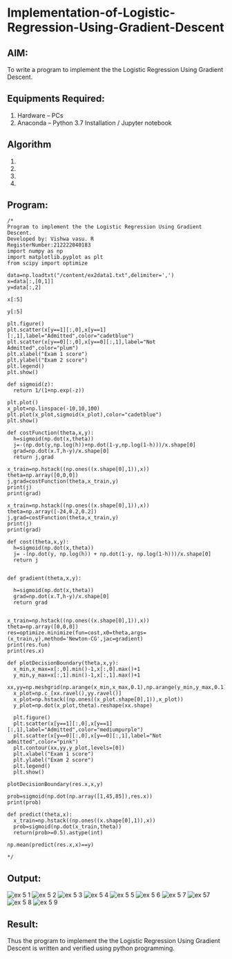 # Implementation-of-Logistic-Regression-Using-Gradient-Descent

## AIM:
To write a program to implement the the Logistic Regression Using Gradient Descent.

## Equipments Required:
1. Hardware – PCs
2. Anaconda – Python 3.7 Installation / Jupyter notebook

## Algorithm
1. 
2. 
3. 
4. 

## Program:
```
/*
Program to implement the the Logistic Regression Using Gradient Descent.
Developed by: Vishwa vasu. R
RegisterNumber:212222040183
import numpy as np
import matplotlib.pyplot as plt
from scipy import optimize

data=np.loadtxt("/content/ex2data1.txt",delimiter=',')
x=data[:,[0,1]]
y=data[:,2]

x[:5]

y[:5]

plt.figure()
plt.scatter(x[y==1][:,0],x[y==1][:,1],label="Admitted",color="cadetblue")
plt.scatter(x[y==0][:,0],x[y==0][:,1],label="Not Admitted",color="plum")
plt.xlabel("Exam 1 score")
plt.ylabel("Exam 2 score")
plt.legend()
plt.show()

def sigmoid(z):
  return 1/(1+np.exp(-z))

plt.plot()
x_plot=np.linspace(-10,10,100)
plt.plot(x_plot,sigmoid(x_plot),color="cadetblue")
plt.show()

def costFunction(theta,x,y):
  h=sigmoid(np.dot(x,theta))
  j=-(np.dot(y,np.log(h))+np.dot(1-y,np.log(1-h)))/x.shape[0]
  grad=np.dot(x.T,h-y)/x.shape[0]
  return j,grad

x_train=np.hstack((np.ones((x.shape[0],1)),x))
theta=np.array([0,0,0])
j,grad=costFunction(theta,x_train,y)
print(j)
print(grad)

x_train=np.hstack((np.ones((x.shape[0],1)),x))
theta=np.array([-24,0.2,0.2])
j,grad=costFunction(theta,x_train,y)
print(j)
print(grad)

def cost(theta,x,y):
  h=sigmoid(np.dot(x,theta))
  j= -(np.dot(y, np.log(h)) + np.dot(1-y, np.log(1-h)))/x.shape[0]
  return j


def gradient(theta,x,y):

  h=sigmoid(np.dot(x,theta))
  grad=np.dot(x.T,h-y)/x.shape[0]
  return grad


x_train=np.hstack((np.ones((x.shape[0],1)),x))
theta=np.array([0,0,0])
res=optimize.minimize(fun=cost,x0=theta,args=(x_train,y),method='Newton-CG',jac=gradient)
print(res.fun)
print(res.x)

def plotDecisionBoundary(theta,x,y):
  x_min,x_max=x[:,0].min()-1,x[:,0].max()+1
  y_min,y_max=x[:,1].min()-1,x[:,1].max()+1
  xx,yy=np.meshgrid(np.arange(x_min,x_max,0.1),np.arange(y_min,y_max,0.1))
  x_plot=np.c_[xx.ravel(),yy.ravel()]
  x_plot=np.hstack((np.ones((x_plot.shape[0],1)),x_plot))
  y_plot=np.dot(x_plot,theta).reshape(xx.shape)

  plt.figure()
  plt.scatter(x[y==1][:,0],x[y==1][:,1],label="Admitted",color="mediumpurple")
  plt.scatter(x[y==0][:,0],x[y==0][:,1],label="Not admitted",color="pink")
  plt.contour(xx,yy,y_plot,levels=[0])
  plt.xlabel("Exam 1 score")
  plt.ylabel("Exam 2 score")
  plt.legend()
  plt.show()

plotDecisionBoundary(res.x,x,y)

prob=sigmoid(np.dot(np.array([1,45,85]),res.x))
print(prob)

def predict(theta,x):
  x_train=np.hstack((np.ones((x.shape[0],1)),x))
  prob=sigmoid(np.dot(x_train,theta))
  return(prob>=0.5).astype(int)

np.mean(predict(res.x,x)==y)
 
*/
```

## Output:
![ex 5 1](https://github.com/vishwa2005vasu/-Implementation-of-Logistic-Regression-Using-Gradient-Descent/assets/135954202/ef72bbed-ee12-4a38-8954-e9b666b5d046)
![ex 5 2](https://github.com/vishwa2005vasu/-Implementation-of-Logistic-Regression-Using-Gradient-Descent/assets/135954202/7e30a4b7-29dd-4fe1-b6e7-dfa7dd66bc79)
![ex 5 3](https://github.com/vishwa2005vasu/-Implementation-of-Logistic-Regression-Using-Gradient-Descent/assets/135954202/2c1ff569-d9fb-4b36-80fe-954fde57f433)
![ex 5 4](https://github.com/vishwa2005vasu/-Implementation-of-Logistic-Regression-Using-Gradient-Descent/assets/135954202/5e5746c3-c5c6-4ef1-bd97-7d85c73019f9)
![ex 5 5](https://github.com/vishwa2005vasu/-Implementation-of-Logistic-Regression-Using-Gradient-Descent/assets/135954202/92c1e0c7-cc5c-47a4-90e2-382f1ea364c6)
![ex 5 6](https://github.com/vishwa2005vasu/-Implementation-of-Logistic-Regression-Using-Gradient-Descent/assets/135954202/adfea1a6-96d8-4d68-aab3-b82edc5924ed)
![ex 5 7](https://github.com/vishwa2005vasu/-Implementation-of-Logistic-Regression-Using-Gradient-Descent/assets/135954202/f37fec28-c80f-4f95-8c8c-db583cc44a34)
![ex 57](https://github.com/vishwa2005vasu/-Implementation-of-Logistic-Regression-Using-Gradient-Descent/assets/135954202/3d8d3fe0-e510-4ce8-a118-b3b8886eb957)
![ex 5 8](https://github.com/vishwa2005vasu/-Implementation-of-Logistic-Regression-Using-Gradient-Descent/assets/135954202/fa1b6383-a18a-4119-b250-df5506be40de)
![ex 5 9](https://github.com/vishwa2005vasu/-Implementation-of-Logistic-Regression-Using-Gradient-Descent/assets/135954202/0638fc04-c54e-47c3-8ea0-2e98d0b7f6b5)



## Result:
Thus the program to implement the the Logistic Regression Using Gradient Descent is written and verified using python programming.

